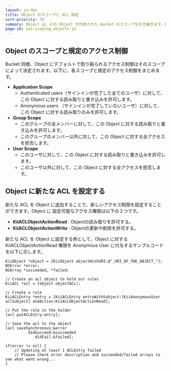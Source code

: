 ```yaml
---
layout: ja-doc
title: Object のスコープと ACL 設定
sort-priority: 70
summary: Object は、その Object が作成された Bucket のスコープを引き継ぎます。例えば Application Scope を持つ Bucket の中に Object を作成した場合、この Object は Application Scope を引き継ぎます。
page-id: ios-scoping_objects-ja
---
```

## Object のスコープと規定のアクセス制御

Bucket 同様、Object にデフォルトで割り振られるアクセス制御はそのスコープによって決定されます。以下に、各スコープと規定のアクセス制御をまとめます。

* **Application Scope**
    * Authenticated users（サインインが完了した全てのユーザ）に対して、この Object に対する読み取りと書き込みを許可します。
    * Anonymous users （サインインが完了していないユーザ）に対して、この Object に対する読み取りのみを許可します。
* **Group Scope**
    * このグループの全メンバーに対して、この Object に対する読み取りと書き込みを許可します。
    * このグループのメンバー以外に対して、この Object に対する全アクセスを拒否します。
* **User Scope**
    * このユーザに対して、この Object に対する読み取りと書き込みを許可します。
    * このユーザ以外に対して、この Object に対する全アクセスを拒否します。

## Object に新たな ACL を設定する

新たな ACL を Object に追加することで、新しいアクセス制限を設定することができます。Object に 設定可能なアクセス権限は以下の２つです。

* **KiiACLObjectActionRead** : Objectの読み取りを許可する。
* **KiiACLObjectActionWrite** : Objectの更新や削除を許可する。

新たな ACL を Object に設定する例として、Object に対する KiiACLObjectActionRead 権限を Anonymous User に付与するサンプルコードを以下に示します。

```objc
KiiObject *object = [KiiObject objectWithURI:@"_URI_OF_THE_OBJECT_"];
NSError *error;
NSArray *succeeded, *failed;

// Create an acl object to hold our rules
KiiACL *acl = [object objectACL];

// Create a rule
KiiACLEntry *entry = [KiiACLEntry entryWithSubject:[KiiAnonymousUser aclSubject] andAction:KiiACLObjectActionRead];

// Put the rule in the holder
[acl putACLEntry:entry];

// Save the acl to the object
[acl saveSynchronous:&error
          didSucceed:&succeeded
             didFail:&failed];

if(error != nil) {
    // Updating at least 1 ACLEntry failed
    // Please check error description and succeeded/failed arrays to see what went wrong...
}
```
